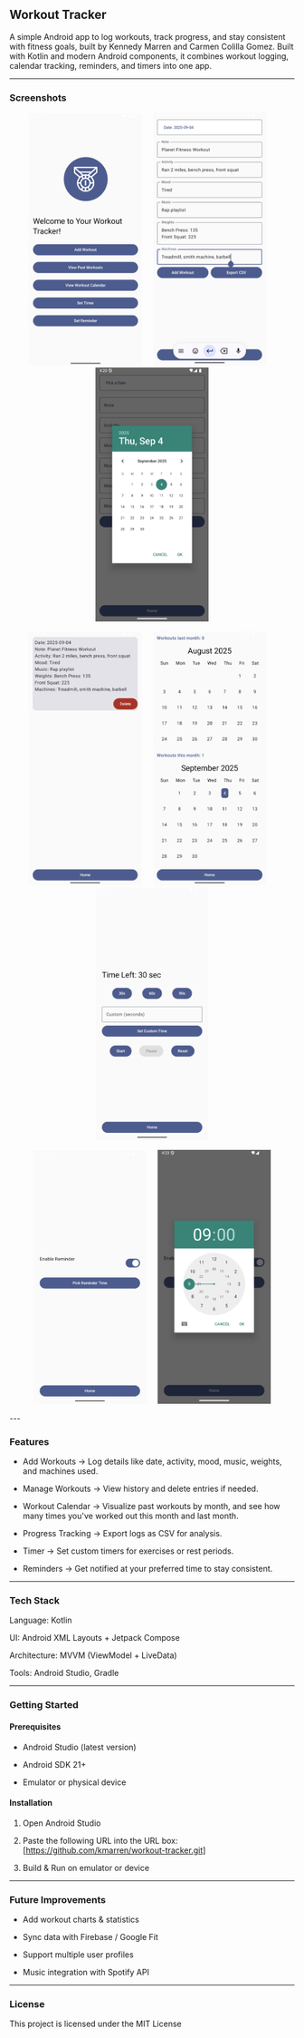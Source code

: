 ## Workout Tracker
A simple Android app to log workouts, track progress, and stay consistent with fitness goals, built by Kennedy Marren and Carmen Colilla Gomez. Built with Kotlin and modern Android components, it combines workout logging, calendar tracking, reminders, and timers into one app.

---

### Screenshots
<p align="center"> <img src="screenshots/home.png" width="200" /> &nbsp;&nbsp;&nbsp; <img src="screenshots/new-workout.png" width="200" /> &nbsp;&nbsp;&nbsp; <img src="screenshots/time.png" width="200" /> </p> 
<p align="center"> <img src="screenshots/view-workout.png" width="200" /> &nbsp;&nbsp;&nbsp; <img src="screenshots/callendar.png" width="200" /> &nbsp;&nbsp;&nbsp; <img src="screenshots/timer.png" width="200" /> </p>
<p align="center"> <img src="screenshots/reminder.png" width="200" /> &nbsp;&nbsp;&nbsp; <img src="screenshots/reminder2.png" width="200" />  </p>
---

### Features

- Add Workouts → Log details like date, activity, mood, music, weights, and machines used.
  
- Manage Workouts → View history and delete entries if needed.

- Workout Calendar → Visualize past workouts by month, and see how many times you've worked out this month and last month.

- Progress Tracking → Export logs as CSV for analysis.

- Timer → Set custom timers for exercises or rest periods.

- Reminders → Get notified at your preferred time to stay consistent.

---

### Tech Stack

Language: Kotlin

UI: Android XML Layouts + Jetpack Compose

Architecture: MVVM (ViewModel + LiveData)

Tools: Android Studio, Gradle

---

### Getting Started
#### Prerequisites

- Android Studio (latest version)

- Android SDK 21+

- Emulator or physical device

#### Installation

1. Open Android Studio

2. Paste the following URL into the URL box: [https://github.com/kmarren/workout-tracker.git]
   
3. Build & Run on emulator or device

---

### Future Improvements

- Add workout charts & statistics

- Sync data with Firebase / Google Fit

- Support multiple user profiles

- Music integration with Spotify API

---

### License

This project is licensed under the MIT License
